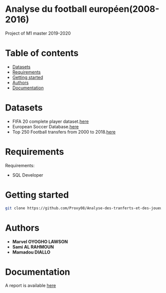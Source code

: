 # Analyse du football européen(2008-2016)
Project of M1 master 2019-2020

# Table of contents
* [Datasets](#datasets)
* [Requirements](#requirements)
* [Getting started](#getting-started)
* [Authors](#authors)
* [Documentation](#documentation)

# Datasets
* FIFA 20 complete player dataset.[here](https://www.kaggle.com/stefanoleone992/fifa-20-complete-player-dataset)
* European Soccer Database.[here](https://www.kaggle.com/hugomathien/soccer)
* Top 250 Football transfers from 2000 to 2018.[here](https://www.kaggle.com/vardan95ghazaryan/top-250-football-transfers-from-2000-to-2018)

# Requirements

Requirements:
* SQL Developer
# Getting started
 ```bash 
 git clone https://github.com/Proxy08/Analyse-des-tranferts-et-des-joueurs.git
```

# Authors
* **Marvel OYOGHO LAWSON**
* **Sami AL RAHMOUN**
* **Mamadou DIALLO**
# Documentation
A report is available [here]()
